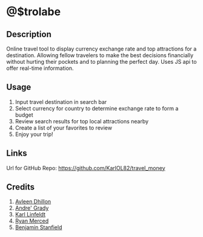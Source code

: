 # @$trolabe

## Description

Online travel tool to display currency exchange rate and top attractions for a destination. Allowing fellow travelers to make the best decisions financially without hurting their pockets and to planning the perfect day. Uses JS api to offer real-time information.

## Usage

1. Input travel destination in search bar
2. Select currency for country to determine exchange rate to form a budget
3. Review search results for top local attractions nearby
4. Create a list of your favorites to review
5. Enjoy your trip!

## Links

Url for GitHub Repo: 
https://github.com/KarlOL82/travel_money

## Credits

1. [Avleen Dhillon](https://github.com/adhillon0817)
2. [Andre' Grady](https://github.com/Grady253)
3. [Karl Linfeldt](https://github.com/KarlOL82)
4. [Ryan Merced](https://github.com/ryanmerced)
5. [Benjamin Stanfield](https://github.com/Doompeck)
